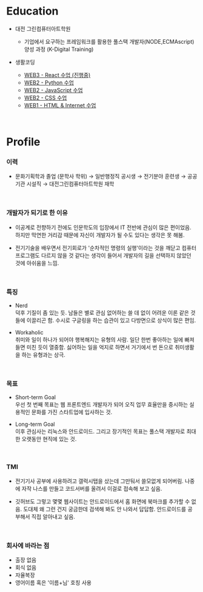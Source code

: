 # Education
- 대전 그린컴퓨터아트학원
  - 기업에서 요구하는 프레임워크를 활용한 풀스택 개발자(NODE,ECMAscript) 양성 과정 (K-Digital Training)  
  
- 생활코딩
  - [WEB3 - React 수업 (진행중)](https://github.com/kshyun1223/web3_react)
  - [WEB2 - Python 수업](https://github.com/kshyun1223/web2_python)
  - [WEB2 - JavaScript 수업](https://github.com/kshyun1223/web2_javascript)
  - [WEB2 - CSS 수업](https://github.com/kshyun1223/web2_css)
  - [WEB1 - HTML & Internet 수업](https://github.com/kshyun1223/web1_html_internet)
<br>

# Profile
### 이력
* 문화기획학과 졸업 (문학사 학위) → 일반행정직 공시생 → 전기분야 훈련생 → 공공기관 시설직 → 대전그린컴퓨터아트학원 재학
<br>

### 개발자가 되기로 한 이유
* 이공계로 전향하기 전에도 인문학도의 입장에서 IT 전반에 관심이 많은 편이었음. 하지만 막연한 거리감 때문에 자신이 개발자가 될 수도 있다는 생각은 못 해봄.

* 전기기술을 배우면서 전기회로가 '순차적인 명령의 실행'이라는 것을 깨닫고 컴퓨터 프로그램도 다르지 않을 것 같다는 생각이 들어서 개발자의 길을 선택하지 않았던 것에 아쉬움을 느낌.
<br>

### 특징
* Nerd    
덕후 기질이 좀 있는 듯. 남들은 별로 관심 없어하는 쓸 데 없이 어려운 이론 같은 것들에 이끌리곤 함. 수시로 구글링을 하는 습관이 있고 다방면으로 상식이 많은 편임.    

* Workaholic    
취미와 일이 하나가 되어야 행복해지는 유형의 사람. 일단 한번 좋아하는 일에 빠져들면 미친 듯이 열중함. 싫어하는 일을 억지로 하면서 거기에서 번 돈으로 취미생활을 하는 유형과는 상극.
<br>

### 목표
* Short-term Goal   
우선 첫 번째 목표는 웹 프론트엔드 개발자가 되어 오직 업무 효율만을 중시하는 실용적인 문화를 가진 스타트업에 입사하는 것.   

* Long-term Goal    
이후 관심사는 리눅스와 안드로이드. 그리고 장기적인 목표는 풀스택 개발자로 최대한 오랫동안 현직에 있는 것.
<br>

### TMI
* 전기기사 공부에 사용하려고 갤럭시탭을 샀는데 그만둬서 쓸모없게 되어버림. 나중에 자작 나스를 만들고 코드서버를 올려서 이걸로 접속해 보고 싶음.    

* 깃허브도 그렇고 몇몇 웹사이트는 안드로이드에서 홈 화면에 북마크를 추가할 수 없음. 도대체 왜 그런 건지 궁금한데 검색해 봐도 안 나와서 답답함. 안드로이드를 공부해서 직접 알아내고 싶음.
<br>

### 회사에 바라는 점
* 출장 없음
* 회식 없음
* 자율복장
* 영어이름 혹은 '이름+님' 호칭 사용
